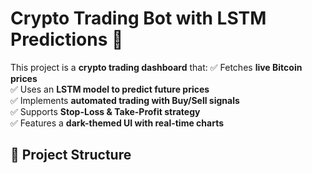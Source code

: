 # Crypto Trading Bot with LSTM Predictions 🚀

This project is a **crypto trading dashboard** that:
✅ Fetches **live Bitcoin prices**  
✅ Uses an **LSTM model to predict future prices**  
✅ Implements **automated trading with Buy/Sell signals**  
✅ Supports **Stop-Loss & Take-Profit strategy**  
✅ Features a **dark-themed UI with real-time charts**  

## 📂 Project Structure
